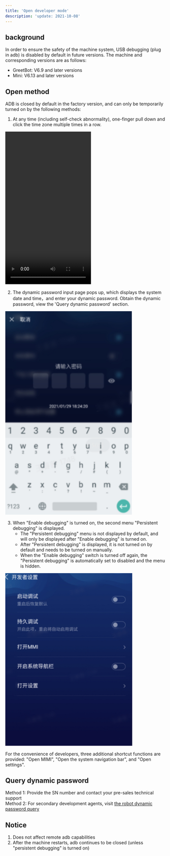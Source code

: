 ```yaml
---
title: 'Open developer mode'
description: 'update: 2021-10-08'
---
```


## background
In order to ensure the safety of the machine system, USB debugging (plug in adb) is disabled by default in future versions. The machine and corresponding versions are as follows:
* GreetBot: V6.9 and later versions
* Mini: V6.13 and later versions

## Open method
ADB is closed by default in the factory version, and can only be temporarily turned on by the following methods:

1. At any time (including self-check abnormality), one-finger pull down and click the time zone multiple times in a row.

<video width="270" height="480" controls>
      <source src="/assets/docs/kyma/master/apk-development/docs/assets/one-finger-pull-down.mp4" type="video/mp4"> 
   </video>

2. The dynamic password input page pops up, which displays the system date and time，and enter your dynamic password. Obtain the dynamic password, view the 'Query dynamic password' section.

<img src="./assets/dynamic-password.jpeg" width="400px">

3. When "Enable debugging" is turned on, the second menu "Persistent debugging" is displayed.
    * The "Persistent debugging" menu is not displayed by default, and will only be displayed after "Enable debugging" is turned on.
    * After "Persistent debugging" is displayed, it is not turned on by default and needs to be turned on manually.
    * When the "Enable debugging" switch is turned off again, the "Persistent debugging" is automatically set to disabled and the menu is hidden.
    
<img src="./assets/setting-select.jpeg" width="400px">

For the convenience of developers, three additional shortcut functions are provided: "Open MIMI", "Open the system navigation bar", and "Open settings".

## Query dynamic password
Method 1: Provide the SN number and contact your pre-sales technical support  
Method 2: For secondary development agents, visit [the robot dynamic password query](https://wp.orionstar.com/public/dynpass/)

## Notice
1. Does not affect remote adb capabilities
2. After the machine restarts, adb continues to be closed (unless "persistent debugging" is turned on)


